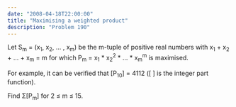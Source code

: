 ```yaml
---
date: "2008-04-18T22:00:00"
title: "Maximising a weighted product"
description: "Problem 190"
---
```


<p>Let S<sub>m</sub> = (x<sub>1</sub>, x<sub>2</sub>, ... , x<sub>m</sub>) be the m-tuple of positive real numbers with x<sub>1</sub> + x<sub>2</sub> + ... + x<sub>m</sub> = m for which P<sub>m</sub> = x<sub>1</sub> * x<sub>2</sub><sup>2</sup> * ... * x<sub>m</sub><sup>m</sup> is maximised.</p>
<p>For example, it can be verified that [P<sub>10</sub>] = 4112 ([ ] is the integer part function).</p>
<p>Find Σ[P<sub>m</sub>] for 2 ≤ m ≤ 15.</p>

